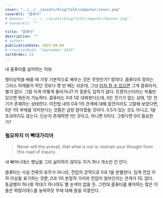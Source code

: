 ```yaml
---
cover: "../../../assets/blog/talk/computer/cover.png"
coverAlt: "콤퓨타"
# banner: "../../../assets/blog/talk/computer/banner.png"
# bannerAlt: ""

title: "콤퓨타"
description: ""
# author:
publicationDate: 2025-09-04
# creationDate: "September 2025"
sortOrder: 23
---
```


내 콤퓨타를 싫어하는 이유:

형이상학을 배울 때 가장 기본적으로 배우는 것은 무엇인가? 정의다. 콤퓨타의 정의는 그리스 아재들이 하던 것보다 몆 만 배는 쉬운데, 그냥 [타자 칠 수 있으면](https://brunch.co.kr/@ahisfy/52) 그게 콤퓨타지, 별거 없다. 그럼 이게 어떻게 돌아가냐? 이 질문도 답하기 쉽다. 트랜지스터라는 부품만 있으면 뭐든지 가능하다. 콤퓨타는 0과 1로 대화한다는데, 0은 전기가 없는 상태, 1은 전기가 존재하는 상태란다. 이진법 내의 0과 1의 관계에 대해 잠깐이라도 고찰해 보았다면, 0은 1의 부재를 의미한다는 것쯤은 금방 알아챘을 것이다. 0.5가 있는 것도 아니고, 1을 초과하지도 않는다. 단순히 존재하면 1인 것이고, 아니면 0이다. 그렇다면 0이 필요한가?

### 필요하지 이 빡대가리야

> Never will this prevail, that what is not is: restrain your thought from this road of inquiry. 

내 빠마니데스 행님을 그리 싫어하지 않아도 이거 하나 개소린 건 안다.

콤퓨타는 사실 전류의 유무가 아니라, 전압의 강약으로 0과 1을 분별한다. 임계 전압 이하 이상을 표기하는 것뿐, 0과 1의 본질적 가치와 전압이 얼마인지는 관계가 1도 없다. 동글뱅이 하나랑 작대기 하나여도 별 손색이 없을 듯. 그런데 콤퓨타를 좋아하는 많은 이들은 파많이데스를 농락하듯 무에 대해 말을 지껄인다.
